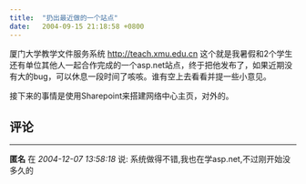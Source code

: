 ```yaml
---
title:  "扔出最近做的一个站点"
date:   2004-09-15 21:18:58 +0800
---
```


厦门大学教学文件服务系统 http://teach.xmu.edu.cn 这个就是我暑假和2个学生还有单位其他人一起合作完成的一个asp.net站点，终于把他发布了，如果近期没有大的bug，可以休息一段时间了咳咳。谁有空上去看看并提一些小意见。  

接下来的事情是使用Sharepoint来搭建网络中心主页，对外的。  


## 评论

*****
**匿名** 在 *2004-12-07 13:58:18* 说: 系统做得不错,我也在学asp.net,不过刚开始没多久的

